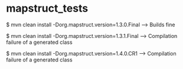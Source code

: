 # mapstruct_tests

$ mvn clean install -Dorg.mapstruct.version=1.3.0.Final --> Builds fine

$ mvn clean install -Dorg.mapstruct.version=1.3.1.Final --> Compilation failure of a generated class
 
$  mvn clean install -Dorg.mapstruct.version=1.4.0.CR1 --> Compilation failure of a generated class


